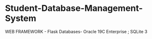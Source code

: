 # Student-Database-Management-System

WEB FRAMEWORK - Flask
Databases- Oracle 19C Enterprise ; SQLite 3
